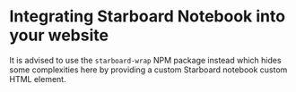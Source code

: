# Integrating Starboard Notebook into your website

It is advised to use the `starboard-wrap` NPM package instead which hides some complexities here by providing a custom Starboard notebook custom HTML element.
